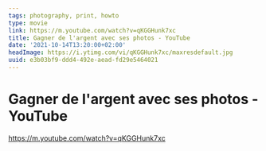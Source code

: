 ```yaml
---
tags: photography, print, howto
type: movie
link: https://m.youtube.com/watch?v=qKGGHunk7xc
title: Gagner de l'argent avec ses photos - YouTube
date: '2021-10-14T13:20:00+02:00'
headImage: https://i.ytimg.com/vi/qKGGHunk7xc/maxresdefault.jpg
uuid: e3b03bf9-ddd4-492e-aead-fd29e5464021
---
```


# Gagner de l'argent avec ses photos - YouTube

https://m.youtube.com/watch?v=qKGGHunk7xc

![]()
